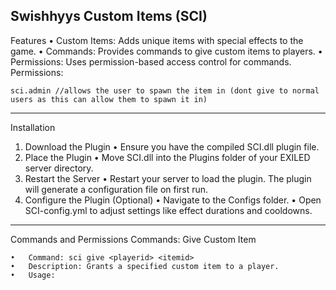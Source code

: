 Swishhyys Custom Items (SCI)
---
Features
•	Custom Items: Adds unique items with special effects to the game.
•	Commands: Provides commands to give custom items to players.
•	Permissions: Uses permission-based access control for commands.
Permissions:
```
sci.admin //allows the user to spawn the item in (dont give to normal users as this can allow them to spawn it in)
```
---
Installation
1.	Download the Plugin
•	Ensure you have the compiled SCI.dll plugin file.
2.	Place the Plugin
•	Move SCI.dll into the Plugins folder of your EXILED server directory.
3.	Restart the Server
•	Restart your server to load the plugin. The plugin will generate a configuration file on first run.
4.	Configure the Plugin (Optional)
•	Navigate to the Configs folder.
•	Open SCI-config.yml to adjust settings like effect durations and cooldowns.
---
Commands and Permissions
Commands:
Give Custom Item
```
•	Command: sci give <playerid> <itemid>
•	Description: Grants a specified custom item to a player.
•	Usage:
```

